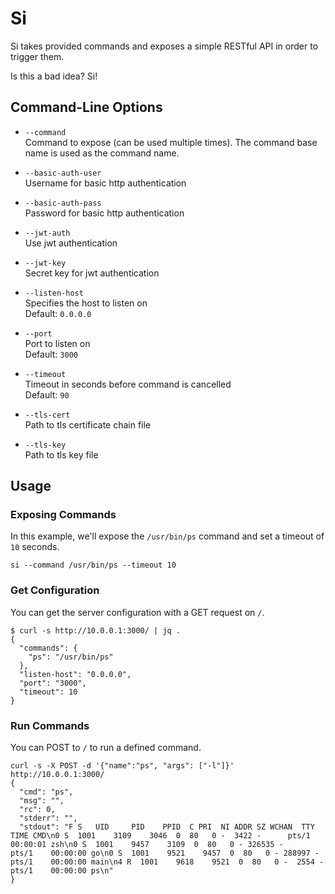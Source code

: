 # Si

Si takes provided commands and exposes a simple RESTful API in order to trigger them.

Is this a bad idea? Si!

## Command-Line Options

* `--command`\
  Command to expose (can be used multiple times). The command base name is used as the command name.

* `--basic-auth-user`\
  Username for basic http authentication

* `--basic-auth-pass`\
  Password for basic http authentication

* `--jwt-auth`\
  Use jwt authentication

* `--jwt-key`\
  Secret key for jwt authentication

* `--listen-host`\
  Specifies the host to listen on\
  Default: `0.0.0.0`

* `--port`\
  Port to listen on\
  Default: `3000`

* `--timeout`\
  Timeout in seconds before command is cancelled\
  Default: `90`

* `--tls-cert`\
  Path to tls certificate chain file

* `--tls-key`\
  Path to tls key file

## Usage

### Exposing Commands

In this example, we'll expose the `/usr/bin/ps` command and set a timeout of `10` seconds.

```
si --command /usr/bin/ps --timeout 10
```

### Get Configuration

You can get the server configuration with a GET request on `/`.

```
$ curl -s http://10.0.0.1:3000/ | jq .
{
  "commands": {
    "ps": "/usr/bin/ps"
  },
  "listen-host": "0.0.0.0",
  "port": "3000",
  "timeout": 10
}
```

### Run Commands

You can POST to `/` to run a defined command.

```
curl -s -X POST -d '{"name":"ps", "args": ["-l"]}' http://10.0.0.1:3000/
{
  "cmd": "ps",
  "msg": "",
  "rc": 0,
  "stderr": "",
  "stdout": "F S   UID     PID    PPID  C PRI  NI ADDR SZ WCHAN  TTY          TIME CMD\n0 S  1001    3109    3046  0  80   0 -  3422 -      pts/1    00:00:01 zsh\n0 S  1001    9457    3109  0  80   0 - 326535 -     pts/1    00:00:00 go\n0 S  1001    9521    9457  0  80   0 - 288997 -     pts/1    00:00:00 main\n4 R  1001    9618    9521  0  80   0 -  2554 -      pts/1    00:00:00 ps\n"
}
```
